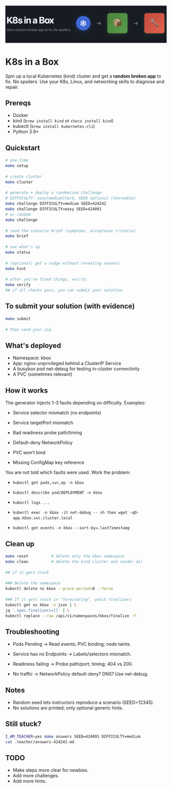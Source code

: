 ![K8s in a Box](./images/image.png)

# K8s in a Box

Spin up a local Kubernetes (kind) cluster and get a **random broken app** to fix. No spoilers. Use your K8s, Linux, and networking skills to diagnose and repair.

## Prereqs

- Docker
- kind (`brew install kind` or `choco install kind`)
- kubectl (`brew install kubernetes-cli`)
- Python 3.9+

## Quickstart

```bash
# one-time
make setup

# create cluster
make cluster

# generate + deploy a randomised challenge
# DIFFICULTY: easy|medium|hard, SEED optional (shareable)
make challenge DIFFICULTY=medium SEED=424242
make challenge DIFFICULTY=easy SEED=424091
# or random
make challenge

# read the scenario brief (symptoms, acceptance criteria)
make brief

# see what's up
make status

# (optional) get a nudge without revealing answers
make hint

# after you've fixed things, verify:
make verify
## if all checks pass, you can submit your solution.
```

## To submit your solution (with evidence)

```bash
make submit

# Then send your zip.
```

## What's deployed

- Namespace: kbox
- App: nginx-unprivileged behind a ClusterIP Service
- A busybox pod net-debug for testing in-cluster connectivity
- A PVC (sometimes relevant)

## How it works

The generator injects 1–3 faults depending on difficulty. Examples:

- Service selector mismatch (no endpoints)

- Service targetPort mismatch

- Bad readiness probe path/timing

- Default-deny NetworkPolicy

- PVC won’t bind

- Missing ConfigMap key reference

You are not told which faults were used. Work the problem:

- `kubectl get pods,svc,ep -n kbox`

- `kubectl describe pod/DEPLOYMENT -n kbox`

- `kubectl logs ...`

- `kubectl exec -n kbox -it net-debug -- sh then wget -qO- app.kbox.svc.cluster.local`

- `kubectl get events -n kbox --sort-by=.lastTimestamp`

## Clean up

```bash
make reset          # delete only the kbox namespace
make clean          # delete the kind cluster and render dir

## if it gets stuck

### Delete the namespace
kubectl delete ns kbox --grace-period=0 --force

### If it gets stuck in "Terminating", patch finalizers
kubectl get ns kbox -o json | \
jq '.spec.finalizers=[]' | \
kubectl replace --raw /api/v1/namespaces/kbox/finalize -f -
```

## Troubleshooting

- Pods Pending → Read events; PVC binding; node taints.

- Service has no Endpoints → Labels/selectors mismatch.

- Readiness failing → Probe path/port; timing; 404 vs 200.

- No traffic → NetworkPolicy default-deny? DNS? Use net-debug.

## Notes

- Random seed lets instructors reproduce a scenario (SEED=12345).
- No solutions are printed; only optional generic hints.


## Still stuck?

```bash
I_AM_TEACHER=yes make answers SEED=424091 DIFFICULTY=medium
cat .teacher/answers-424242.md
```

## TODO

- Make steps more clear for newbies.
- Add more challenges.
- Add more hints.
